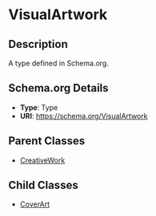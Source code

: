 # VisualArtwork

## Description
A type defined in Schema.org.

## Schema.org Details
- **Type**: Type
- **URI**: https://schema.org/VisualArtwork

## Parent Classes
- [CreativeWork](../CreativeWork.md)

## Child Classes
- [CoverArt](CoverArt/CoverArt.md)


